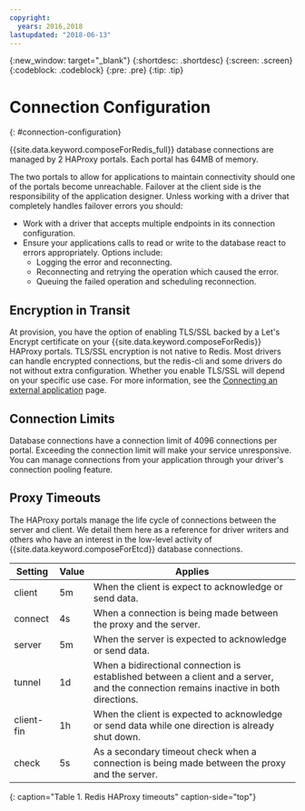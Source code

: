 ```yaml
---
copyright:
  years: 2016,2018
lastupdated: "2018-06-13"
---
```


{:new_window: target="_blank"}
{:shortdesc: .shortdesc}
{:screen: .screen}
{:codeblock: .codeblock}
{:pre: .pre}
{:tip: .tip}

# Connection Configuration
{: #connection-configuration}

{{site.data.keyword.composeForRedis_full}} database connections are managed by 2 HAProxy portals. Each portal has 64MB of memory. 

The two portals to allow for applications to maintain connectivity should one of the portals become unreachable. Failover at the client side is the responsibility of the application designer. Unless working with a driver that completely handles failover errors you should:

* Work with a driver that accepts multiple endpoints in its connection configuration.
* Ensure your applications calls to read or write to the database react to errors appropriately. Options include:
  + Logging the error and reconnecting.
  + Reconnecting and retrying the operation which caused the error.
  + Queuing the failed operation and scheduling reconnection.

## Encryption in Transit

At provision, you have the option of enabling TLS/SSL backed by a Let's Encrypt certificate on your {{site.data.keyword.composeForRedis}} HAProxy portals. TLS/SSL encryption is not native to Redis. Most drivers can handle encrypted connections, but the redis-cli and some drivers do not without extra configuration. Whether you enable TLS/SSL will depend on your specific use case. For more information, see the [Connecting an external application](./connecting-external.html) page.

## Connection Limits

Database connections have a connection limit of 4096 connections per portal. Exceeding the connection limit will make your service unresponsive. You can manage connections from your application through your driver's connection pooling feature.

## Proxy Timeouts

The HAProxy portals manage the life cycle of connections between the server and client. We detail them here as a reference for driver writers and others who have an interest in the low-level activity of {{site.data.keyword.composeForEtcd}} database connections.

Setting | Value | Applies
----------|-----------|-----------
client | 5m | When the client is expect to acknowledge or send data.
connect | 4s | When a connection is being made between the proxy and the server.
server | 5m | When the server is expected to acknowledge or send data.
tunnel | 1d | When a bidirectional connection is established between a client and a server, and the connection remains inactive in both directions.
client-fin | 1h | When the client is expected to acknowledge or send data while one direction is already shut down.
check | 5s | As a secondary timeout check when a connection is being made between the proxy and the server.
{: caption="Table 1. Redis HAProxy timeouts" caption-side="top"}




